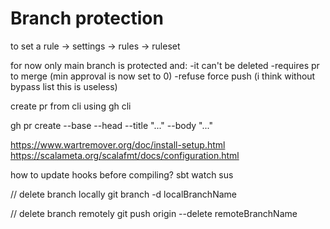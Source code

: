 # Branch protection
to set a rule -> settings -> rules -> ruleset

for now only main branch is protected and:
-it can't be deleted
-requires pr to merge (min approval is now set to 0)
-refuse force push (i think without bypass list this is useless)

create pr from cli using gh cli

gh pr create --base <branch where to merge> --head <branch with modification to merge> --title "..." --body "..."

https://www.wartremover.org/doc/install-setup.html
https://scalameta.org/scalafmt/docs/configuration.html

how to update hooks before compiling? sbt watch sus

// delete branch locally
git branch -d localBranchName

// delete branch remotely
git push origin --delete remoteBranchName

